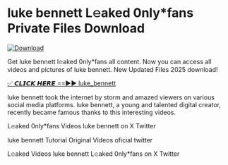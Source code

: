 # luke bennett L𝚎aked 0nly*fans Private Files Download

[![Download](https://i.imgur.com/PoXn3jX.png)](https://mediafirer.com/luke+bennett)

Get luke bennett l𝚎aked 0nly*fans all content. Now you can access all videos and pictures of luke bennett. New Updated Files 2025 download!

[✅ 𝘾𝙇𝙄𝘾𝙆 𝙃𝙀𝙍𝙀 ==►► luke_bennett](https://mediafirer.com/luke+bennett)

luke bennett took the internet by storm and amazed viewers on various social media platforms. luke bennett, a young and talented digital creator, recently became famous thanks to this interesting videos.

L𝚎aked 0nly*fans Videos luke bennett on X Twitter

luke bennett Tutorial Original Videos oficial twitter

L𝚎aked Videos luke bennett L𝚎aked 0nly*fans on X Twitter